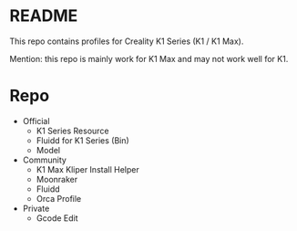 # README

This repo contains profiles for Creality K1 Series (K1 / K1 Max).

Mention: this repo is mainly work for K1 Max and may not work well for K1.

# Repo
- Official 
  - K1 Series Resource
  - Fluidd for K1 Series (Bin)
  - Model
- Community
  - K1 Max Kliper Install Helper
  - Moonraker
  - Fluidd
  - Orca Profile
- Private
  - Gcode Edit